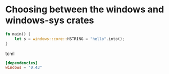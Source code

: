 # Choosing between the windows and windows-sys crates

```rust
fn main() {
    let s = windows::core::HSTRING = "hello".into();
}
```

toml

```toml
[dependencies]
windows = "0.43"
```
